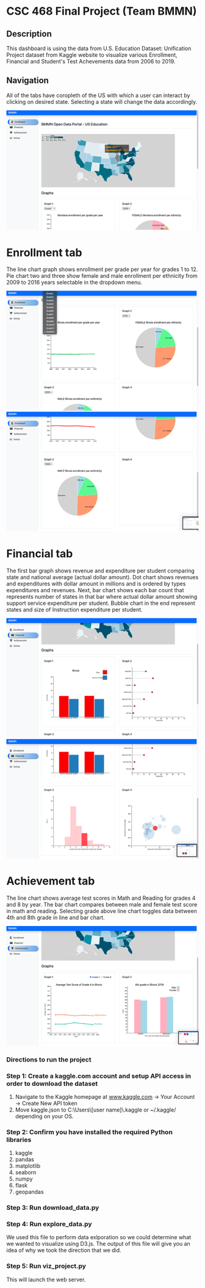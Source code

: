 # CSC 468 Final Project (Team BMMN)

## Description
This dashboard is using the data from U.S. Education Dataset: Unification Project dataset from Kaggle website to visualize various Enrollment, Financial and Student's Test Achevements data from 2006 to 2019.

## Navigation
All of the tabs have coropleth of the US with which a user can interact by clicking on desired state. Selecting a state will change the data accordingly. 

![view1](viewsDemo/view1.png)

# Enrollment tab
The line chart graph shows enrollment per grade per year for grades 1 to 12. Pie chart two and three show female and male enrollment per ethnicity from 2009 to 2016 years selectable in the dropdown menu.

![view2](viewsDemo/view2.png)
![view3](viewsDemo/view3.png)

# Financial tab
The first bar graph shows revenue and expenditure per student comparing state and national average (actual dollar amount). 
Dot chart shows revenues and expenditures with dollar amount in millions and is ordered by types expenditures and revenues.
Next, bar chart shows each bar count that represents number of states in that bar where actual dollar amount showing support service expenditure per student.
Bubble chart in the end represent states and size of Instruction expenditure per student.

![view4](viewsDemo/view4.png)
![view5](viewsDemo/view5.png)

# Achievement tab
The line chart shows average test scores in Math and Reading for grades 4 and 8 by year. The bar chart compares between male and female test score in math and reading. Selecting grade above line chart toggles data between 4th and 8th grade in line and bar chart.

![view6](viewsDemo/view6.png)

### Directions to run the project
### Step 1: Create a kaggle.com account and setup API access in order to download the dataset
1. Navigate to the Kaggle homepage at www.kaggle.com -> Your Account -> Create New API token
2. Move kaggle.json to C:\Users\\[user name]\\.kaggle or ~/.kaggle/ depending on your OS.

### Step 2: Confirm you have installed the required Python libraries
1. kaggle
2. pandas
3. matplotlib
4. seaborn
5. numpy
6. flask
7. geopandas

### Step 3: Run download_data.py

### Step 4: Run explore_data.py
We used this file to perform data exlporation so we could determine what we wanted to visualize using D3.js. The output of this file will give you an idea of why we took the direction that we did.

### Step 5: Run viz_project.py
This will launch the web server.

